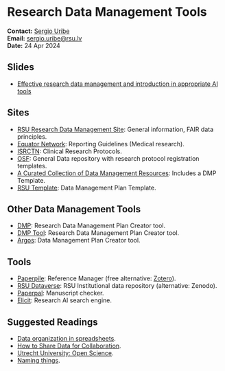 # Research Data Management Tools

**Contact:** [Sergio Uribe](https://science.rsu.lv/en/persons/sergio-e-uribe)\
**Email:** [sergio.uribe@rsu.lv](mailto:sergio.uribe@rsu.lv)\
**Date:** 24 Apr 2024

## Slides

* [Effective research data management and introduction in appropriate AI tools](https://docs.google.com/presentation/d/e/2PACX-1vTHkuinEZXDKtjzaQZE\_doKLN9e51pUq2-h8\_AhRA5FJpe1OLpqpQoh9HN3o8bJgHffV3HQnIvD34zW/pub?start=false\&loop=false\&delayms=3000)

## Sites

* [RSU Research Data Management Site](https://www.rsu.lv/en/research/research-data-management): General information, FAIR data principles.
* [Equator Network](https://www.equator-network.org/): Reporting Guidelines (Medical research).
* [ISRCTN](https://www.isrctn.com/): Clinical Research Protocols.
* [OSF](https://osf.io/): General Data repository with research protocol registration templates.
* [A Curated Collection of Data Management Resources](https://cghlewis.com/blog/data\_mgmt\_resources/): Includes a DMP Template.
* [RSU Template](https://docs.google.com/document/d/e/2PACX-1vSHvEM99CPghFpGMXzFmSETZV8DSTnGKPuRcUDyijjBvbvn0BNuUQpSYHYukNyJmkP6-f3F-pu6SQgo/pub): Data Management Plan Template.

## Other Data Management Tools

* [DMP](https://dmponline.dcc.ac.uk/): Research Data Management Plan Creator tool.
* [DMP Tool](https://dmptool.org/): Research Data Management Plan Creator tool.
* [Argos](https://argos.openaire.eu/home): Data Management Plan Creator tool.

## Tools

* [Paperpile](https://paperpile.com/app): Reference Manager (free alternative: [Zotero](https://www.zotero.org/)).
* [RSU Dataverse](https://dataverse.rsu.lv/): RSU Institutional data repository (alternative: Zenodo).
* [Paperpal](https://paperpal.com/): Manuscript checker.
* [Elicit](https://elicit.com/): Research AI search engine.

## Suggested Readings

* [Data organization in spreadsheets](https://peerj.com/preprints/3183v1/).
* [How to Share Data for Collaboration](https://www.tandfonline.com/doi/full/10.1080/00031305.2017.1375987).
* [Utrecht University: Open Science](https://www.uu.nl/en/research/open-science).
* [Naming things](https://datamgmtinedresearch.com/style).
